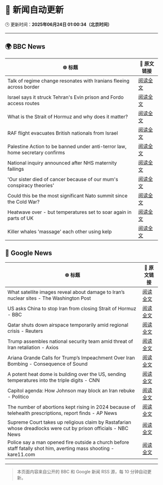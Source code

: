# 🧠 新闻自动更新

🕒 更新时间：**2025年06月24日 01:00:34（北京时间）**

---

## 🌍 BBC News

| 🌐 标题 | 🔗 原文链接 |
|--------|-------------|
| Talk of regime change resonates with Iranians fleeing across border | [阅读全文](https://www.bbc.com/news/articles/cy9xl4nrq8wo) |
| Israel says it struck Tehran's Evin prison and Fordo access routes | [阅读全文](https://www.bbc.com/news/articles/cp8621gnknjo) |
| What is the Strait of Hormuz and why does it matter? | [阅读全文](https://www.bbc.com/news/articles/c78n6p09pzno) |
| RAF flight evacuates British nationals from Israel | [阅读全文](https://www.bbc.com/news/articles/cy5wkld3r0xo) |
| Palestine Action to be banned under anti-terror law, home secretary confirms | [阅读全文](https://www.bbc.com/news/articles/c4g83l33wdeo) |
| National inquiry announced after NHS maternity failings | [阅读全文](https://www.bbc.com/news/articles/c994x95yygyo) |
| 'Our sister died of cancer because of our mum's conspiracy theories' | [阅读全文](https://www.bbc.com/news/articles/crenzwyvpn1o) |
| Could this be the most significant Nato summit since the Cold War? | [阅读全文](https://www.bbc.com/news/articles/cqjqvr75v1jo) |
| Heatwave over - but temperatures set to soar again in parts of UK | [阅读全文](https://www.bbc.com/weather/articles/cj0mr0l5d9eo) |
| Killer whales 'massage' each other using kelp | [阅读全文](https://www.bbc.com/news/articles/cwyqll5n2qro) |

## 📰 Google News

| 🌐 标题 | 🔗 原文链接 |
|--------|-------------|
| What satellite images reveal about damage to Iran’s nuclear sites - The Washington Post | [阅读全文](https://news.google.com/rss/articles/CBMinwFBVV95cUxPcDRqVE5iWFc4REVKenVqSG1aa0NyZm1PTDhYQ2tRLWl2a3lGRzFCdDJ1Yk1lZnlON1duNkw5aHBKNm9RTnFIU0I4Q1V6VmVQc09vN3lJTm1Sd2RhbTByTnJoNXNWOE1SMjBRN1I5UWpnNFFISWR3RnpaU1Vhd3U2ejBJY2FsVXdQcjdXRHZJYmhDczVVWEpQWUpLNlBfVkE?oc=5) |
| US asks China to stop Iran from closing Strait of Hormuz - BBC | [阅读全文](https://news.google.com/rss/articles/CBMiWkFVX3lxTE5ib0xUaDJFNi1NUElqUm0zX255ajB0MjYtVW9nM2U5Um1FWUpGbmVJZ0xoWFdlQjNtQ2Z3b0d2LVEyLXhVQ01aM2d3RVVIZ3pGd25qNm5wVndVQdIBX0FVX3lxTE1KQVg0T1ZPS1RqbXA5X1g1b3NLajVtNWM3ZGtsVmFaWGcyYUdZZEV6elBWRjNPeFFfYlgzYUhOZDVEV3VicEpUY25PaEVmMUZwMzNzU2FNcEFOWFhMNnVj?oc=5) |
| Qatar shuts down airspace temporarily amid regional crisis - Reuters | [阅读全文](https://news.google.com/rss/articles/CBMivgFBVV95cUxOdkZudVpyVnZFN25GSlp5c1FjNTRJYUFqdXNVSm5JQ3ZuYm5yX0hkUVZockpOQV9CYUdqMWttZjU2LTBmN2ZNZmJfUkpIZm1mTjY1R0hTX3R6SDBCTlE2eF9ZVW1KVEZUVUFCd1c1ajN4NG5KNjgzaVdDREpZNjhSVkZLbkNlalk0T1ZtcTFxWFZQX0JVMDVBaVJfSFp6eExHXzVjWGx5UkNxQjhQcWZhQmhjdWxiS2RzSTJoUldn?oc=5) |
| Trump assembles national security team amid threat of Iran retaliation - Axios | [阅读全文](https://news.google.com/rss/articles/CBMidEFVX3lxTE8wNjdNUlpiS1o3UFp3RVNQd1JxUUU5Znh2aHNWMWNPNGtCSkdaS3hmTU45SlhlNzRaOWpwbG90LUVlT18wZVlWT0hLLTZRNVp2aFNtand0VWJwSWVfdGVLcXh1c0RTZVFocXNNSjBiZk5JR3BH?oc=5) |
| Ariana Grande Calls for Trump’s Impeachment Over Iran Bombing - Consequence of Sound | [阅读全文](https://news.google.com/rss/articles/CBMimAFBVV95cUxPTHhKOE9SYmhJVi10Z3ZhWEV5U0ZudXNjSnVtRjhLUmMtNWhWdUpDOURIUWRkMzJla000Rmk4ODV6TnFTRGxrcUh0X0ZIU2ZSUkJWWXNGS09TZGJ0em0wN2lqYnJvdTdYMUNFd1ZvVkxTdm1FZTFxcFVBUnE0WEtmaFFOc3Z4anV3Rm1NUkFiRUlxenRPSWJEUw?oc=5) |
| A potent heat dome is building over the US, sending temperatures into the triple digits - CNN | [阅读全文](https://news.google.com/rss/articles/CBMigAFBVV95cUxPeWVpUHhhd3A5bEtnTjhJWk56eEt3VW5iTjhNeFV6dU1xQjFtUGNrMUdQN0lXdnlxSno0YWl1TUlDVFJOYWFrdW1DQ1hqRzV0Z19kV0ZwSXpQNTVwSkx4N0VHdXh3YldvMTMwNEVHTjgzaFYtQU9rZnI0VTN3ZzJyStIBhgFBVV95cUxOakZNMV81NExDc0VXdUZoSHpmOFZMSFVNeHZNM005UE1Kd0lRVVhWTUllRFJ4d214Z1RLMk41V2Q0eVhIRnhzV1VENk0tbkZoSzVSLWs2Tl9vTDdackcwUmtHTTMtcHpGV3FTbHdLQTA2Vjk2UTdsTnpWUjNqLU15ejNwN1BRQQ?oc=5) |
| Capitol agenda: How Johnson may block an Iran rebuke - Politico | [阅读全文](https://news.google.com/rss/articles/CBMixAFBVV95cUxNclFPcXhRUEk2SlE3OVl1UmV6ZmM5LXBxY0N5cEphd3AxZFlRelVwNEZCMmpYTGFueTFObzg0bF9uUmduMmttQmhHSG1NZDNEQ2hDYW1mZXAxZUNxWC0wUDlQdWZSZHBSS3JXSnpaRUt2X2Jqa3FqbWFuZVJCMkg3bTFPM1IzTEZSa0UyRXpTVU1HOVpjcjNXWnk2YWdSY2duSTdicXh1SnlNa0pQOUhuZkl1UC1GQjRiNkl0ZTZKWnJ5RFpQ?oc=5) |
| The number of abortions kept rising in 2024 because of telehealth prescriptions, report finds - AP News | [阅读全文](https://news.google.com/rss/articles/CBMirwFBVV95cUxNakhhS1VYdE9lbnFZOG1xQm1hWGVENVJIZmxSejZkcXl6OTNQSnBWRmxEdlNvT0JGRGlLb3JCcDJva2Jlb3RYNVlxTS1vU0NIMFNBMEFwdXlPbjVoWFJORHBMNC1kd2o0WEVwaWQ5MTFVU1luZXlwRTU2dW9uX3dfNlUwZjEyZUhkVDFRbElaMEJCS2FwM0FsZEFSaHM4dlJVNkgwWTVDYkVJZmo0NG93?oc=5) |
| Supreme Court takes up religious claim by Rastafarian whose dreadlocks were cut by prison officials - NBC News | [阅读全文](https://news.google.com/rss/articles/CBMixwFBVV95cUxNRm4wMDYxX1hnOXZhRTlpRnItU0I2TUdIODl3aF9YQ2ZjelI2MjR1NlFuS01DQUVGWGZ5eTdWNGNnbVRBcDIzaExBNUlMS1pyM29PMmd4aEpRdzJkMTRJSzg4dFNSdGNib1Mza3FsN3dnZ0NZWURFOGxIZVZsQnRvekRiVVNnMzFMVGdRcFB2TEE3US1qNjMzSmpGdXh0MlBKVS1xZE5EVDVlRWtIdHNOZFFENGMycC1RTVVnWEFMTDVIS0RZakxV0gFWQVVfeXFMUGZmVndIWXJfQmFFbGxOQVVLT1B4ZW53UXFVcFI5WmZSbllKTVNPbjJobXlMQ2pnbmZ1bHhlNmRqdHVwc09qb2VheU82Y1gzQjI3ZWVyQ1E?oc=5) |
| Police say a man opened fire outside a church before staff fatally shot him, averting mass shooting - kare11.com | [阅读全文](https://news.google.com/rss/articles/CBMixgFBVV95cUxNRGhVSy0wdVdnZ292YjQzUWdzRlZLd0hBY2x3aTdSb2V0SFA1X0p4WjVxeXdUQXJoVWNLanBCUTJhX3ZxR3VEWE5za2s4cFBiY0JzekZEVEEtcmx6VUdqU280MmJuZXdXbVpQSTk5enF2S1JfU1RoMTBLekRqRC1VQXZwN3dqU0NqdG9nRGIxN2VWcUFZRFNWUlpLVl9ENmszaXY3NmhqanBUMDVuWkVkNWZWTDdNWFVNMmNwUko0ZTlTX2hianc?oc=5) |

---
> 本页面内容来自公开的 BBC 和 Google 新闻 RSS 源，每 10 分钟自动更新。